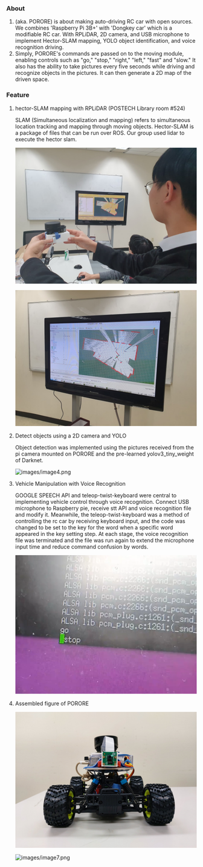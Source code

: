 ### About

1. <POSTECH RObot car REnaissance project>(aka. PORORE) is about making auto-driving RC car with open sources. We combines 'Raspberry Pi 3B+' with 'Dongkey car' which is a modifiable RC car. With RPLiDAR, 2D camera, and USB microphone to implement Hector-SLAM mapping, YOLO object identification, and voice recognition driving.
2. Simply, PORORE's commands are passed on to the moving module, enabling controls such as "go," "stop," "right," "left," "fast" and "slow." It also has the ability to take pictures every five seconds while driving and recognize objects in the pictures. It can then generate a 2D map of the driven space.
    
### Feature

1. hector-SLAM mapping with RPLiDAR (POSTECH Library room #524)

    SLAM (Simultaneous localization and mapping) refers to simultaneous location tracking and mapping through moving objects. Hector-SLAM is a package of files that can be run over ROS. Our group used lidar to execute the hector slam.

    ![images/image2.jpg](images/image2.jpg)

    ![images/image3.jpg](images/image3.jpg)

2. Detect objects using a 2D camera and YOLO

    Object detection was implemented using the pictures received from the pi camera mounted on PORORE and the pre-learned yolov3_tiny_weight of Darknet.

    ![images/image4.png](images/image4.png)

3. Vehicle Manipulation with Voice Recognition

    GOOGLE SPEECH API and teleop-twist-keyboard were central to implementing vehicle control through voice recognition. Connect USB microphone to Raspberry pie, receive stt API and voice recognition file and modify it. Meanwhile, the teleop-twist-keyboard was a method of controlling the rc car by receiving keyboard input, and the code was changed to be set to the key for the word when a specific word appeared in the key setting step. At each stage, the voice recognition file was terminated and the file was run again to extend the microphone input time and reduce command confusion by words.

    ![images/image5.png](images/image5.png)

4. Assembled figure of PORORE

    ![images/image6.png](images/image6.png)

    ![images/image7.png](images/image7.png)
